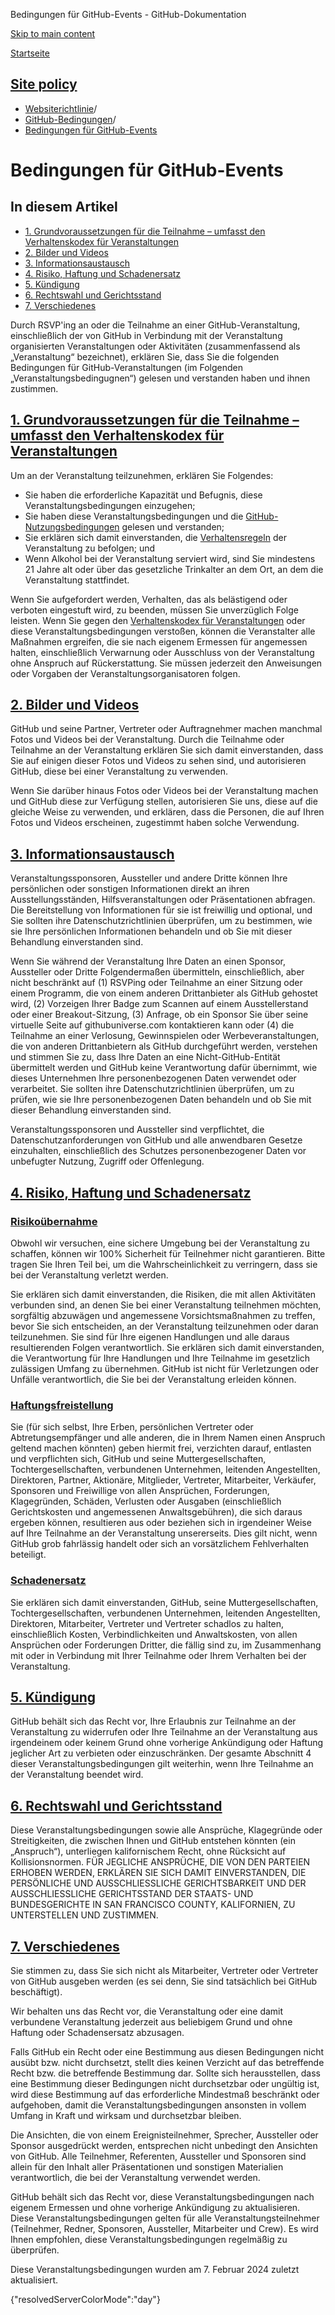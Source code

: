 Bedingungen für GitHub-Events - GitHub-Dokumentation

[Skip to main content](#main-content)

[Startseite](/de)

[Site policy](/de/site-policy)
----------

* [Websiterichtlinie](/de/site-policy)/
* [GitHub-Bedingungen](/de/site-policy/github-terms)/
* [Bedingungen für GitHub-Events](/de/site-policy/github-terms/github-event-terms)

Bedingungen für GitHub-Events
==========

In diesem Artikel
----------

* [1. Grundvoraussetzungen für die Teilnahme – umfasst den Verhaltenskodex für Veranstaltungen](#1-basic-requirements-to-attend---including-the-event-code-of-conduct)
* [2. Bilder und Videos](#2-pictures-and-videos)
* [3. Informationsaustausch](#3-information-sharing)
* [4. Risiko, Haftung und Schadenersatz](#4-risk-liability-and-indemnity)
* [5. Kündigung](#5-termination)
* [6. Rechtswahl und Gerichtsstand](#6-choice-of-law-and-venue)
* [7. Verschiedenes](#7-miscellaneous-terms)

Durch RSVP'ing an oder die Teilnahme an einer GitHub-Veranstaltung, einschließlich der von GitHub in Verbindung mit der Veranstaltung organisierten Veranstaltungen oder Aktivitäten (zusammenfassend als „Veranstaltung“ bezeichnet), erklären Sie, dass Sie die folgenden Bedingungen für GitHub-Veranstaltungen (im Folgenden „Veranstaltungsbedingugnen“) gelesen und verstanden haben und ihnen zustimmen.

[1. Grundvoraussetzungen für die Teilnahme – umfasst den Verhaltenskodex für Veranstaltungen](#1-basic-requirements-to-attend---including-the-event-code-of-conduct)
----------

Um an der Veranstaltung teilzunehmen, erklären Sie Folgendes:

* Sie haben die erforderliche Kapazität und Befugnis, diese Veranstaltungsbedingungen einzugehen;
* Sie haben diese Veranstaltungsbedingungen und die [GitHub-Nutzungsbedingungen](/de/site-policy/github-terms/github-terms-of-service) gelesen und verstanden;
* Sie erklären sich damit einverstanden, die [Verhaltensregeln](/de/site-policy/github-terms/github-event-code-of-conduct) der Veranstaltung zu befolgen; und
* Wenn Alkohol bei der Veranstaltung serviert wird, sind Sie mindestens 21 Jahre alt oder über das gesetzliche Trinkalter an dem Ort, an dem die Veranstaltung stattfindet.

Wenn Sie aufgefordert werden, Verhalten, das als belästigend oder verboten eingestuft wird, zu beenden, müssen Sie unverzüglich Folge leisten. Wenn Sie gegen den [Verhaltenskodex für Veranstaltungen](/de/site-policy/github-terms/github-event-code-of-conduct) oder diese Veranstaltungsbedingungen verstoßen, können die Veranstalter alle Maßnahmen ergreifen, die sie nach eigenem Ermessen für angemessen halten, einschließlich Verwarnung oder Ausschluss von der Veranstaltung ohne Anspruch auf Rückerstattung. Sie müssen jederzeit den Anweisungen oder Vorgaben der Veranstaltungsorganisatoren folgen.

[2. Bilder und Videos](#2-pictures-and-videos)
----------

GitHub und seine Partner, Vertreter oder Auftragnehmer machen manchmal Fotos und Videos bei der Veranstaltung. Durch die Teilnahme oder Teilnahme an der Veranstaltung erklären Sie sich damit einverstanden, dass Sie auf einigen dieser Fotos und Videos zu sehen sind, und autorisieren GitHub, diese bei einer Veranstaltung zu verwenden.

Wenn Sie darüber hinaus Fotos oder Videos bei der Veranstaltung machen und GitHub diese zur Verfügung stellen, autorisieren Sie uns, diese auf die gleiche Weise zu verwenden, und erklären, dass die Personen, die auf Ihren Fotos und Videos erscheinen, zugestimmt haben solche Verwendung.

[3. Informationsaustausch](#3-information-sharing)
----------

Veranstaltungssponsoren, Aussteller und andere Dritte können Ihre persönlichen oder sonstigen Informationen direkt an ihren Ausstellungsständen, Hilfsveranstaltungen oder Präsentationen abfragen. Die Bereitstellung von Informationen für sie ist freiwillig und optional, und Sie sollten ihre Datenschutzrichtlinien überprüfen, um zu bestimmen, wie sie Ihre persönlichen Informationen behandeln und ob Sie mit dieser Behandlung einverstanden sind.

Wenn Sie während der Veranstaltung Ihre Daten an einen Sponsor, Aussteller oder Dritte Folgendermaßen übermitteln, einschließlich, aber nicht beschränkt auf (1) RSVPing oder Teilnahme an einer Sitzung oder einem Programm, die von einem anderen Drittanbieter als GitHub gehostet wird, (2) Vorzeigen Ihrer Badge zum Scannen auf einem Ausstellerstand oder einer Breakout-Sitzung, (3) Anfrage, ob ein Sponsor Sie über seine virtuelle Seite auf githubuniverse.com kontaktieren kann oder (4) die Teilnahme an einer Verlosung, Gewinnspielen oder Werbeveranstaltungen, die von anderen Drittanbietern als GitHub durchgeführt werden, verstehen und stimmen Sie zu, dass Ihre Daten an eine Nicht-GitHub-Entität übermittelt werden und GitHub keine Verantwortung dafür übernimmt, wie dieses Unternehmen Ihre personenbezogenen Daten verwendet oder verarbeitet. Sie sollten ihre Datenschutzrichtlinien überprüfen, um zu prüfen, wie sie Ihre personenbezogenen Daten behandeln und ob Sie mit dieser Behandlung einverstanden sind.

Veranstaltungssponsoren und Aussteller sind verpflichtet, die Datenschutzanforderungen von GitHub und alle anwendbaren Gesetze einzuhalten, einschließlich des Schutzes personenbezogener Daten vor unbefugter Nutzung, Zugriff oder Offenlegung.

[4. Risiko, Haftung und Schadenersatz](#4-risk-liability-and-indemnity)
----------

### [Risikoübernahme](#assumption-of-risk) ###

Obwohl wir versuchen, eine sichere Umgebung bei der Veranstaltung zu schaffen, können wir 100% Sicherheit für Teilnehmer nicht garantieren. Bitte tragen Sie Ihren Teil bei, um die Wahrscheinlichkeit zu verringern, dass sie bei der Veranstaltung verletzt werden.

Sie erklären sich damit einverstanden, die Risiken, die mit allen Aktivitäten verbunden sind, an denen Sie bei einer Veranstaltung teilnehmen möchten, sorgfältig abzuwägen und angemessene Vorsichtsmaßnahmen zu treffen, bevor Sie sich entscheiden, an der Veranstaltung teilzunehmen oder daran teilzunehmen. Sie sind für Ihre eigenen Handlungen und alle daraus resultierenden Folgen verantwortlich. Sie erklären sich damit einverstanden, die Verantwortung für Ihre Handlungen und Ihre Teilnahme im gesetzlich zulässigen Umfang zu übernehmen. GitHub ist nicht für Verletzungen oder Unfälle verantwortlich, die Sie bei der Veranstaltung erleiden können.

### [Haftungsfreistellung](#release-of-liability) ###

Sie (für sich selbst, Ihre Erben, persönlichen Vertreter oder Abtretungsempfänger und alle anderen, die in Ihrem Namen einen Anspruch geltend machen könnten) geben hiermit frei, verzichten darauf, entlasten und verpflichten sich, GitHub und seine Muttergesellschaften, Tochtergesellschaften, verbundenen Unternehmen, leitenden Angestellten, Direktoren, Partner, Aktionäre, Mitglieder, Vertreter, Mitarbeiter, Verkäufer, Sponsoren und Freiwillige von allen Ansprüchen, Forderungen, Klagegründen, Schäden, Verlusten oder Ausgaben (einschließlich Gerichtskosten und angemessenen Anwaltsgebühren), die sich daraus ergeben können, resultieren aus oder beziehen sich in irgendeiner Weise auf Ihre Teilnahme an der Veranstaltung unsererseits. Dies gilt nicht, wenn GitHub grob fahrlässig handelt oder sich an vorsätzlichem Fehlverhalten beteiligt.

### [Schadenersatz](#indemnity) ###

Sie erklären sich damit einverstanden, GitHub, seine Muttergesellschaften, Tochtergesellschaften, verbundenen Unternehmen, leitenden Angestellten, Direktoren, Mitarbeiter, Vertreter und Vertreter schadlos zu halten, einschließlich Kosten, Verbindlichkeiten und Anwaltskosten, von allen Ansprüchen oder Forderungen Dritter, die fällig sind zu, im Zusammenhang mit oder in Verbindung mit Ihrer Teilnahme oder Ihrem Verhalten bei der Veranstaltung.

[5. Kündigung](#5-termination)
----------

GitHub behält sich das Recht vor, Ihre Erlaubnis zur Teilnahme an der Veranstaltung zu widerrufen oder Ihre Teilnahme an der Veranstaltung aus irgendeinem oder keinem Grund ohne vorherige Ankündigung oder Haftung jeglicher Art zu verbieten oder einzuschränken. Der gesamte Abschnitt 4 dieser Veranstaltungsbedingungen gilt weiterhin, wenn Ihre Teilnahme an der Veranstaltung beendet wird.

[6. Rechtswahl und Gerichtsstand](#6-choice-of-law-and-venue)
----------

Diese Veranstaltungsbedingungen sowie alle Ansprüche, Klagegründe oder Streitigkeiten, die zwischen Ihnen und GitHub entstehen könnten (ein „Anspruch“), unterliegen kalifornischem Recht, ohne Rücksicht auf Kollisionsnormen. FÜR JEGLICHE ANSPRÜCHE, DIE VON DEN PARTEIEN ERHOBEN WERDEN, ERKLÄREN SIE SICH DAMIT EINVERSTANDEN, DIE PERSÖNLICHE UND AUSSCHLIESSLICHE GERICHTSBARKEIT UND DER AUSSCHLIESSLICHE GERICHTSSTAND DER STAATS- UND BUNDESGERICHTE IN SAN FRANCISCO COUNTY, KALIFORNIEN, ZU UNTERSTELLEN UND ZUSTIMMEN.

[7. Verschiedenes](#7-miscellaneous-terms)
----------

Sie stimmen zu, dass Sie sich nicht als Mitarbeiter, Vertreter oder Vertreter von GitHub ausgeben werden (es sei denn, Sie sind tatsächlich bei GitHub beschäftigt).

Wir behalten uns das Recht vor, die Veranstaltung oder eine damit verbundene Veranstaltung jederzeit aus beliebigem Grund und ohne Haftung oder Schadensersatz abzusagen.

Falls GitHub ein Recht oder eine Bestimmung aus diesen Bedingungen nicht ausübt bzw. nicht durchsetzt, stellt dies keinen Verzicht auf das betreffende Recht bzw. die betreffende Bestimmung dar. Sollte sich herausstellen, dass eine Bestimmung dieser Bedingungen nicht durchsetzbar oder ungültig ist, wird diese Bestimmung auf das erforderliche Mindestmaß beschränkt oder aufgehoben, damit die Veranstaltungsbedingungen ansonsten in vollem Umfang in Kraft und wirksam und durchsetzbar bleiben.

Die Ansichten, die von einem Ereignisteilnehmer, Sprecher, Aussteller oder Sponsor ausgedrückt werden, entsprechen nicht unbedingt den Ansichten von GitHub. Alle Teilnehmer, Referenten, Aussteller und Sponsoren sind allein für den Inhalt aller Präsentationen und sonstigen Materialien verantwortlich, die bei der Veranstaltung verwendet werden.

GitHub behält sich das Recht vor, diese Veranstaltungsbedingungen nach eigenem Ermessen und ohne vorherige Ankündigung zu aktualisieren. Diese Veranstaltungsbedingungen gelten für alle Veranstaltungsteilnehmer (Teilnehmer, Redner, Sponsoren, Aussteller, Mitarbeiter und Crew). Es wird Ihnen empfohlen, diese Veranstaltungsbedingungen regelmäßig zu überprüfen.

Diese Veranstaltungsbedingungen wurden am 7. Februar 2024 zuletzt aktualisiert.

{"resolvedServerColorMode":"day"}
